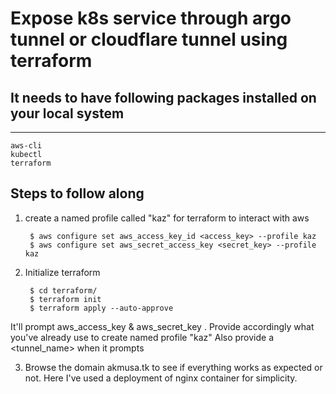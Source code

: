 # Expose k8s service through argo tunnel or cloudflare tunnel using terraform

## It needs to have following packages installed on your local system 
***
	aws-cli 
	kubectl 
	terraform 

## Steps to follow along
1. create a named profile called "kaz" for terraform to interact with aws 
	
		$ aws configure set aws_access_key_id <access_key> --profile kaz 
		$ aws configure set aws_secret_access_key <secret_key> --profile kaz 
         
2. Initialize terraform

		$ cd terraform/
		$ terraform init
		$ terraform apply --auto-approve 
		
It'll prompt aws_access_key & aws_secret_key . Provide accordingly what you've already use to create named profile "kaz" 
Also provide a <tunnel_name> when it prompts 

3. Browse the domain akmusa.tk to see if everything works as expected or not. Here I've used a deployment of nginx container for simplicity.
 
